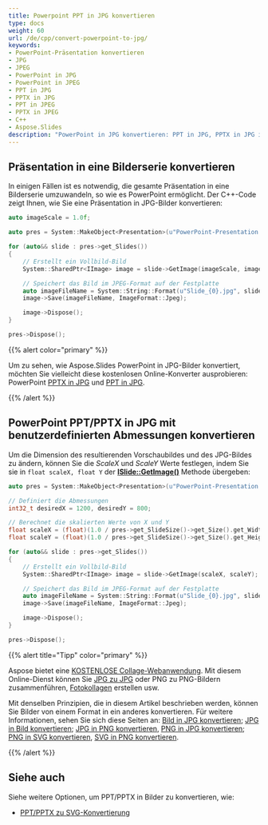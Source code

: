 ```yaml
---
title: Powerpoint PPT in JPG konvertieren
type: docs
weight: 60
url: /de/cpp/convert-powerpoint-to-jpg/
keywords:
- PowerPoint-Präsentation konvertieren
- JPG
- JPEG
- PowerPoint in JPG
- PowerPoint in JPEG
- PPT in JPG
- PPTX in JPG
- PPT in JPEG
- PPTX in JPEG
- C++
- Aspose.Slides
description: "PowerPoint in JPG konvertieren: PPT in JPG, PPTX in JPG in C++"
---
```


## **Präsentation in eine Bilderserie konvertieren**

In einigen Fällen ist es notwendig, die gesamte Präsentation in eine Bilderserie umzuwandeln, 
so wie es PowerPoint ermöglicht. Der C++-Code zeigt Ihnen, wie Sie eine Präsentation in JPG-Bilder konvertieren:

```c++
auto imageScale = 1.0f;

auto pres = System::MakeObject<Presentation>(u"PowerPoint-Presentation.ppt");

for (auto&& slide : pres->get_Slides())
{
    // Erstellt ein Vollbild-Bild
    System::SharedPtr<IImage> image = slide->GetImage(imageScale, imageScale);

    // Speichert das Bild im JPEG-Format auf der Festplatte
    auto imageFileName = System::String::Format(u"Slide_{0}.jpg", slide->get_SlideNumber());
    image->Save(imageFileName, ImageFormat::Jpeg);

    image->Dispose();
}

pres->Dispose();
```

{{% alert color="primary" %}} 

Um zu sehen, wie Aspose.Slides PowerPoint in JPG-Bilder konvertiert, möchten Sie vielleicht diese kostenlosen Online-Konverter ausprobieren: PowerPoint [PPTX in JPG](https://products.aspose.app/slides/conversion/pptx-to-jpg) und [PPT in JPG](https://products.aspose.app/slides/conversion/ppt-to-jpg). 

{{% /alert %}} 

## **PowerPoint PPT/PPTX in JPG mit benutzerdefinierten Abmessungen konvertieren**

Um die Dimension des resultierenden Vorschaubildes und des JPG-Bildes zu ändern, können Sie die *ScaleX* und *ScaleY* Werte festlegen, indem Sie sie in `float scaleX, float Y` der [**ISlide::GetImage()**](https://reference.aspose.com/slides/cpp/aspose.slides/islide/getimage/#islidegetimagefloat-float-method) Methode übergeben:

```c++
auto pres = System::MakeObject<Presentation>(u"PowerPoint-Presentation.pptx");

// Definiert die Abmessungen
int32_t desiredX = 1200, desiredY = 800;

// Berechnet die skalierten Werte von X und Y
float scaleX = (float)(1.0 / pres->get_SlideSize()->get_Size().get_Width()) * desiredX;
float scaleY = (float)(1.0 / pres->get_SlideSize()->get_Size().get_Height()) * desiredY;

for (auto&& slide : pres->get_Slides())
{
    // Erstellt ein Vollbild-Bild
    System::SharedPtr<IImage> image = slide->GetImage(scaleX, scaleY);

    // Speichert das Bild im JPEG-Format auf der Festplatte
    auto imageFileName = System::String::Format(u"Slide_{0}.jpg", slide->get_SlideNumber());
    image->Save(imageFileName, ImageFormat::Jpeg);

    image->Dispose();
}

pres->Dispose();
```

{{% alert title="Tipp" color="primary" %}}

Aspose bietet eine [KOSTENLOSE Collage-Webanwendung](https://products.aspose.app/slides/collage). Mit diesem Online-Dienst können Sie [JPG zu JPG](https://products.aspose.app/slides/collage/jpg) oder PNG zu PNG-Bildern zusammenführen, [Fotokollagen](https://products.aspose.app/slides/collage/photo-grid) erstellen usw. 

Mit denselben Prinzipien, die in diesem Artikel beschrieben werden, können Sie Bilder von einem Format in ein anderes konvertieren. Für weitere Informationen, sehen Sie sich diese Seiten an: [Bild in JPG konvertieren](https://products.aspose.com/slides/cpp/conversion/image-to-jpg/); [JPG in Bild konvertieren](https://products.aspose.com/slides/cpp/conversion/jpg-to-image/); [JPG in PNG konvertieren](https://products.aspose.com/slides/cpp/conversion/jpg-to-png/), [PNG in JPG konvertieren](https://products.aspose.com/slides/cpp/conversion/png-to-jpg/); [PNG in SVG konvertieren](https://products.aspose.com/slides/cpp/conversion/png-to-svg/), [SVG in PNG konvertieren](https://products.aspose.com/slides/cpp/conversion/svg-to-png/).

{{% /alert %}}

## **Siehe auch**

Siehe weitere Optionen, um PPT/PPTX in Bilder zu konvertieren, wie:

- [PPT/PPTX zu SVG-Konvertierung](/slides/de/cpp/render-a-slide-as-an-svg-image/)